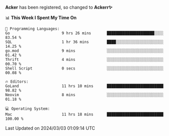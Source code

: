 **Acker** has been registered, so changed to **Ackerr✨**

<!--START_SECTION:waka-->
📊 **This Week I Spent My Time On** 

```text
💬 Programming Languages: 
Go                       9 hrs 26 mins       █████████████████████░░░░   83.54 % 
SQL                      1 hr 36 mins        ████░░░░░░░░░░░░░░░░░░░░░   14.25 % 
go.mod                   9 mins              ░░░░░░░░░░░░░░░░░░░░░░░░░   01.42 % 
Thrift                   4 mins              ░░░░░░░░░░░░░░░░░░░░░░░░░   00.70 % 
Shell Script             0 secs              ░░░░░░░░░░░░░░░░░░░░░░░░░   00.08 % 

🔥 Editors: 
GoLand                   11 hrs 10 mins      █████████████████████████   98.82 % 
Neovim                   8 mins              ░░░░░░░░░░░░░░░░░░░░░░░░░   01.18 % 

💻 Operating System: 
Mac                      11 hrs 18 mins      █████████████████████████   100.00 % 
```


 Last Updated on 2024/03/03 01:09:14 UTC
<!--END_SECTION:waka-->
